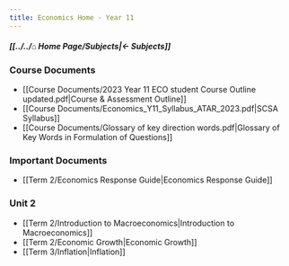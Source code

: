 ```yaml
---
title: Economics Home - Year 11
---
```


##### [[../../⌂ Home Page/Subjects|← Subjects]]

### Course Documents
- [[Course Documents/2023 Year 11 ECO student Course Outline updated.pdf|Course & Assessment Outline]]
- [[Course Documents/Economics_Y11_Syllabus_ATAR_2023.pdf|SCSA Syllabus]]
- [[Course Documents/Glossary of key direction words.pdf|Glossary of Key Words in Formulation of Questions]]

### Important Documents
- [[Term 2/Economics Response Guide|Economics Response Guide]]

### Unit 2
- [[Term 2/Introduction to Macroeconomics|Introduction to Macroeconomics]]
- [[Term 2/Economic Growth|Economic Growth]]
- [[Term 3/Inflation|Inflation]]